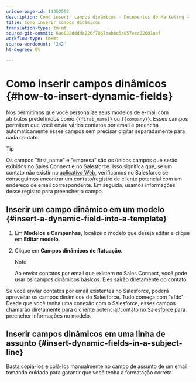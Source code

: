 ```yaml
---
unique-page-id: 14352592
description: Como inserir campos dinâmicos - Documentos do Marketing - Documentação do produto
title: Como inserir campos dinâmicos
translation-type: tm+mt
source-git-commit: 6ae882dddda220f7067babbe5a057eec82601abf
workflow-type: tm+mt
source-wordcount: '242'
ht-degree: 0%

---
```



# Como inserir campos dinâmicos {#how-to-insert-dynamic-fields}

Nós permitimos que você personalize seus modelos de e-mail com atributos predefinidos como `{{first_name}}` ou `{{company}}`. Esses campos permitem que você envie vários contatos por email e preencha automaticamente esses campos sem precisar digitar separadamente para cada contato.

>[!TIP]
>
>Os campos &quot;first_name&quot; e &quot;empresa&quot; são os únicos campos que serão exibidos no Sales Connect e no Salesforce. Isso significa que, se um contato não existir no [aplicativo Web](https://toutapp.com/login), verificamos no Salesforce se conseguimos encontrar um contato/registro de cliente potencial com um endereço de email correspondente. Em seguida, usamos informações desse registro para preencher o campo.

## Inserir um campo dinâmico em um modelo {#insert-a-dynamic-field-into-a-template}

1. Em **Modelos e Campanhas**, localize o modelo que deseja editar e clique em **Editar modelo**.

1. Clique em **Campos dinâmicos de flutuação**.

   >[!NOTE]
   >
   >Ao enviar contatos por email que existem no Sales Connect, você pode usar os campos dinâmicos básicos. Eles sairão diretamente do contato.

Se você enviar contatos por email existentes no Salesforce, poderá aproveitar os campos dinâmicos do Salesforce. Tudo começa com &quot;sfdc&quot;. Desde que você tenha uma conexão com o Salesforce, esses campos chamarão diretamente para o cliente potencial/contato no Salesforce para preencher informações no modelo.

## Inserir campos dinâmicos em uma linha de assunto {#insert-dynamic-fields-in-a-subject-line}

Basta copiá-los e colá-los manualmente no campo de assunto de um email, tomando cuidado para garantir que você tenha a formatação correta.
